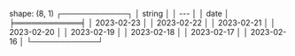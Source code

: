 shape: (8, 1)
┌────────────┐
│ string     │
│ ---        │
│ date       │
╞════════════╡
│ 2023-02-23 │
│ 2023-02-22 │
│ 2023-02-21 │
│ 2023-02-20 │
│ 2023-02-19 │
│ 2023-02-18 │
│ 2023-02-17 │
│ 2023-02-16 │
└────────────┘